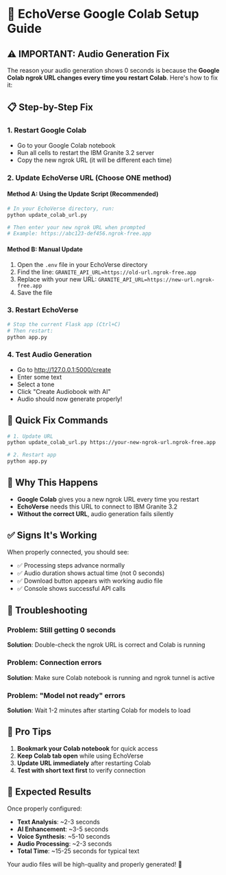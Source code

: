 # 🚀 EchoVerse Google Colab Setup Guide

## ⚠️ IMPORTANT: Audio Generation Fix

The reason your audio generation shows 0 seconds is because the **Google Colab ngrok URL changes every time you restart Colab**. Here's how to fix it:

## 📋 Step-by-Step Fix

### 1. Restart Google Colab
- Go to your Google Colab notebook
- Run all cells to restart the IBM Granite 3.2 server
- Copy the new ngrok URL (it will be different each time)

### 2. Update EchoVerse URL (Choose ONE method)

#### Method A: Using the Update Script (Recommended)
```bash
# In your EchoVerse directory, run:
python update_colab_url.py

# Then enter your new ngrok URL when prompted
# Example: https://abc123-def456.ngrok-free.app
```

#### Method B: Manual Update
1. Open the `.env` file in your EchoVerse directory
2. Find the line: `GRANITE_API_URL=https://old-url.ngrok-free.app`
3. Replace with your new URL: `GRANITE_API_URL=https://new-url.ngrok-free.app`
4. Save the file

### 3. Restart EchoVerse
```bash
# Stop the current Flask app (Ctrl+C)
# Then restart:
python app.py
```

### 4. Test Audio Generation
- Go to http://127.0.0.1:5000/create
- Enter some text
- Select a tone
- Click "Create Audiobook with AI"
- Audio should now generate properly!

## 🔧 Quick Fix Commands

```bash
# 1. Update URL
python update_colab_url.py https://your-new-ngrok-url.ngrok-free.app

# 2. Restart app
python app.py
```

## 🎯 Why This Happens

- **Google Colab** gives you a new ngrok URL every time you restart
- **EchoVerse** needs this URL to connect to IBM Granite 3.2
- **Without the correct URL**, audio generation fails silently

## ✅ Signs It's Working

When properly connected, you should see:
- ✅ Processing steps advance normally
- ✅ Audio duration shows actual time (not 0 seconds)
- ✅ Download button appears with working audio file
- ✅ Console shows successful API calls

## 🚨 Troubleshooting

### Problem: Still getting 0 seconds
**Solution**: Double-check the ngrok URL is correct and Colab is running

### Problem: Connection errors
**Solution**: Make sure Colab notebook is running and ngrok tunnel is active

### Problem: "Model not ready" errors
**Solution**: Wait 1-2 minutes after starting Colab for models to load

## 📱 Pro Tips

1. **Bookmark your Colab notebook** for quick access
2. **Keep Colab tab open** while using EchoVerse
3. **Update URL immediately** after restarting Colab
4. **Test with short text first** to verify connection

## 🎉 Expected Results

Once properly configured:
- **Text Analysis**: ~2-3 seconds
- **AI Enhancement**: ~3-5 seconds  
- **Voice Synthesis**: ~5-10 seconds
- **Audio Processing**: ~2-3 seconds
- **Total Time**: ~15-25 seconds for typical text

Your audio files will be high-quality and properly generated! 🎵
